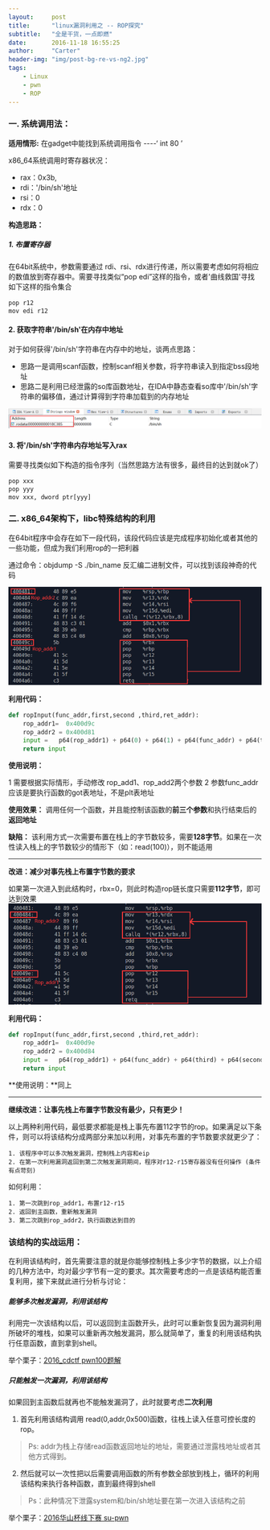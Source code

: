 ```yaml
---
layout:     post
title:      "linux漏洞利用之 -- ROP探究"
subtitle:   "全是干货，一点即燃"
date:       2016-11-18 16:55:25
author:     "Carter"
header-img: "img/post-bg-re-vs-ng2.jpg"
tags:
    - Linux
    - pwn
    - ROP
---
```




### 一. 系统调用法：
**适用情形:** 在gadget中能找到系统调用指令  ----‘ int 80 ’

x86_64系统调用时寄存器状况：

 - rax：0x3b,
 - rdi：'/bin/sh'地址
 - rsi：0
 - rdx：0

**构造思路：**

##### 1. 布置寄存器
在64bit系统中，参数需要通过 rdi、rsi、rdx进行传递，所以需要考虑如何将相应的数值放到寄存器中。需要寻找类似“pop edi”这样的指令，或者'曲线救国'寻找如下这样的指令集合

```
pop r12
mov edi r12
```


#### 2. 获取字符串'/bin/sh'在内存中地址 
对于如何获得'/bin/sh'字符串在内存中的地址，谈两点思路：

 - 思路一是调用scanf函数，控制scanf相关参数，将字符串读入到指定bss段地址
 - 思路二是利用已经泄露的so库函数地址，在IDA中静态查看so库中'/bin/sh'字符串的偏移值，通过计算得到字符串加载到的内存地址

![图片](https://raw.githubusercontent.com/carterMgj/blog_img/master/2016-11-18-rop-summary/3.png)

#### 3. 将'/bin/sh'字符串内存地址写入rax
需要寻找类似如下构造的指令序列（当然思路方法有很多，最终目的达到就ok了）

```
pop xxx
pop yyy
mov xxx, dword ptr[yyy]
```


### 二. x86_64架构下，libc特殊结构的利用
在64bit程序中会存在如下一段代码，该段代码应该是完成程序初始化或者其他的一些功能，但成为我们利用rop的一把利器

通过命令：objdump -S ./bin_name 反汇编二进制文件，可以找到该段神奇的代码

![图片](https://raw.githubusercontent.com/carterMgj/blog_img/master/2016-11-18-rop-summary/1.png)

**利用代码：**

```python
def ropInput(func_addr,first,second ,third,ret_addr):
	rop_addr1=  0x400d9c
	rop_addr2 = 0x400d81
	input =   p64(rop_addr1) + p64(0) + p64(1) + p64(func_addr) + p64(third) + p64(second) + p64(first) + p64(rop_addr2)  + '\x00'*56 + p64(ret_addr)
	return input
```

**使用说明：**

   1   需要根据实际情形，手动修改 rop_add1、rop_add2两个参数
   2   参数func_addr 应该是要执行函数的got表地址，不是plt表地址

**使用效果：** 
调用任何一个函数，并且能控制该函数的**前三个参数**和执行结束后的**返回地址**

**缺陷：**
该利用方式一次需要布置在栈上的字节数较多，需要**128字节**。如果在一次性读入栈上的字节数较少的情形下（如：read(100)），则不能适用

***
**改进：减少对事先栈上布置字节数的要求**

如果第一次进入到此结构时，rbx=0，则此时构造rop链长度只需要**112字节**，即可达到效果
![图片](https://raw.githubusercontent.com/carterMgj/blog_img/master/2016-11-18-rop-summary/2.png)

**利用代码：**

```python
def ropInput(func_addr,first,second ,third,ret_addr):
	rop_addr1=  0x400d9e
	rop_addr2 = 0x400d84
	input =   p64(rop_addr1) + p64(func_addr) + p64(third) + p64(second) + p64(first) + p64(rop_addr2)  + '\x00'*56 + p64(ret_addr)
	return input
```

**使用说明：**同上

***
**继续改进：让事先栈上布置字节数没有最少，只有更少！**

以上两种利用代码，最低要求都能是栈上事先布置112字节的rop。如果满足以下条件，则可以将该结构分成两部分来加以利用，对事先布置的字节数要求就更少了：

    1. 该程序中可以多次触发漏洞，控制栈上内容和eip
    2. 在第一次利用漏洞返回到第二次触发漏洞期间，程序对r12-r15寄存器没有任何操作 (条件有点苛刻)

如何利用：

    1. 第一次跳到rop_addr1，布置r12-r15
    2. 返回到主函数，重新触发漏洞
    3. 第二次跳到rop_addr2，执行函数达到目的

### 该结构的实战运用：

在利用该结构时，首先需要注意的就是你能够控制栈上多少字节的数据，以上介绍的几种方法中，均对最少字节有一定的要求。其次需要考虑的一点是该结构能否重复利用，接下来就此进行分析与讨论：

##### **能够多次触发漏洞，利用该结构**
利用完一次该结构以后，可以返回到主函数开头，此时可以重新恢复因为漏洞利用所破坏的堆栈，如果可以重新再次触发漏洞，那么就简单了，重复的利用该结构执行任意函数，直到拿到shell。

举个栗子：[2016_cdctf pwn100题解](http://note.youdao.com/noteshare?id=dbfe9805a30f34e1a9916e3b7010f54f)

##### **只能触发一次漏洞，利用该结构**
如果回到主函数后就再也不能触发漏洞了，此时就要考虑**二次利用**

1. 首先利用该结构调用 read(0,addr,0x500)函数，往栈上读入任意可控长度的rop。
 > Ps: addr为栈上存储read函数返回地址的地址，需要通过泄露栈地址或者其他方式得到。
2. 然后就可以一次性把以后需要调用函数的所有参数全部放到栈上，循环的利用该结构来执行各种函数，直到最终得到shell
>  Ps：此种情况下泄露system和/bin/sh地址要在第一次进入该结构之前

举个栗子：[2016华山杯线下赛  su-pwn](http://note.youdao.com/noteshare?id=1716ffb6e01c11170b374ba6525c744c)






